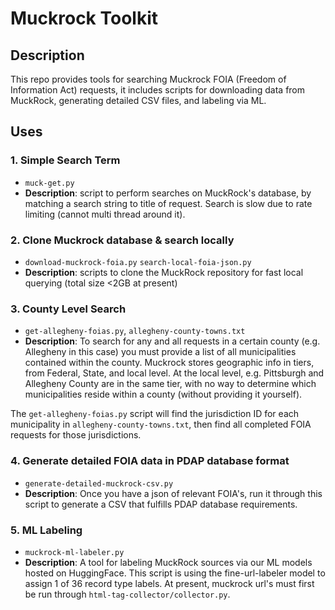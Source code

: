 # Muckrock Toolkit

## Description
This repo provides tools for searching Muckrock FOIA (Freedom of Information Act) requests, it includes scripts for downloading data from MuckRock, generating detailed CSV files, and labeling via ML.

## Uses

### 1. Simple Search Term
- `muck-get.py`
- **Description**: script to perform searches on MuckRock's database, by matching a search string to title of request. Search is slow due to rate limiting (cannot multi thread around it).

### 2. Clone Muckrock database & search locally
- `download-muckrock-foia.py` `search-local-foia-json.py`
- **Description**: scripts to clone the MuckRock repository for fast local querying (total size <2GB at present)

### 3. County Level Search
- `get-allegheny-foias.py`, `allegheny-county-towns.txt`
- **Description**: To search for any and all requests in a certain county (e.g. Allegheny in this case) you must provide a list of all municipalities contained within the county. Muckrock stores geographic info in tiers, from Federal, State, and local level. At the local level, e.g. Pittsburgh and Allegheny County are in the same tier, with no way to determine which municipalities reside within a county (without providing it yourself).

The `get-allegheny-foias.py` script will find the jurisdiction ID for each municipality in `allegheny-county-towns.txt`, then find all completed FOIA requests for those jurisdictions.

### 4. Generate detailed FOIA data in PDAP database format 
- `generate-detailed-muckrock-csv.py`
- **Description**: Once you have a json of relevant FOIA's, run it through this script to generate a CSV that fulfills PDAP database requirements.

### 5. ML Labeling 
- `muckrock-ml-labeler.py`
- **Description**: A tool for labeling MuckRock sources via our ML models hosted on HuggingFace. This script is using the fine-url-labeler model to assign 1 of 36 record type labels. At present, muckrock url's must first be run through `html-tag-collector/collector.py`. 

